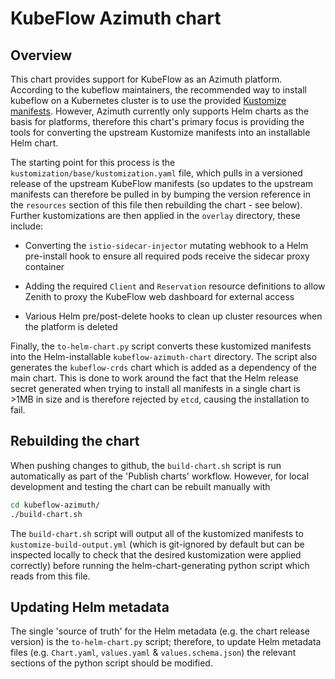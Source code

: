 # KubeFlow Azimuth chart

## Overview 

This chart provides support for KubeFlow as an Azimuth platform. According to the kubeflow maintainers, the recommended way to install kubeflow on a Kubernetes cluster is to use the provided [Kustomize manifests](https://github.com/kubeflow/manifests). However, Azimuth currently only supports Helm charts as the basis for platforms, therefore this chart's primary focus is providing the tools for converting the upstream Kustomize manifests into an installable Helm chart.

The starting point for this process is the `kustomization/base/kustomization.yaml` file, which pulls in a versioned release of the upstream KubeFlow manifests (so updates to the upstream manifests can therefore be pulled in by bumping the version reference in the `resources` section of this file then rebuilding the chart - see below). Further kustomizations are then applied in the `overlay` directory, these include:

- Converting the `istio-sidecar-injector` mutating webhook to a Helm pre-install hook to ensure all required pods receive the sidecar proxy container

- Adding the required `Client` and `Reservation` resource definitions to allow Zenith to proxy the KubeFlow web dashboard for external access

- Various Helm pre/post-delete hooks to clean up cluster resources when the platform is deleted

Finally, the `to-helm-chart.py` script converts these kustomized manifests into the Helm-installable `kubeflow-azimuth-chart` directory. The script also generates the `kubeflow-crds` chart which is added as a dependency of the main chart. This is done to work around the fact that the Helm release secret generated when trying to install all manifests in a single chart is >1MB in size and is therefore rejected by `etcd`, causing the installation to fail.

## Rebuilding the chart

When pushing changes to github, the `build-chart.sh` script is run automatically as part of the 'Publish charts' workflow. However, for local development and testing the chart can be rebuilt manually with

```bash
cd kubeflow-azimuth/
./build-chart.sh
```

The `build-chart.sh` script will output all of the kustomized manifests to `kustomize-build-output.yml` (which is git-ignored by default but can be inspected locally to check that the desired kustomization were applied correctly) before running the helm-chart-generating python script which reads from this file.

## Updating Helm metadata

The single 'source of truth' for the Helm metadata (e.g. the chart release version) is the `to-helm-chart.py` script; therefore, to update Helm metadata files (e.g. `Chart.yaml`, `values.yaml` & `values.schema.json`) the relevant sections of the python script should be modified.